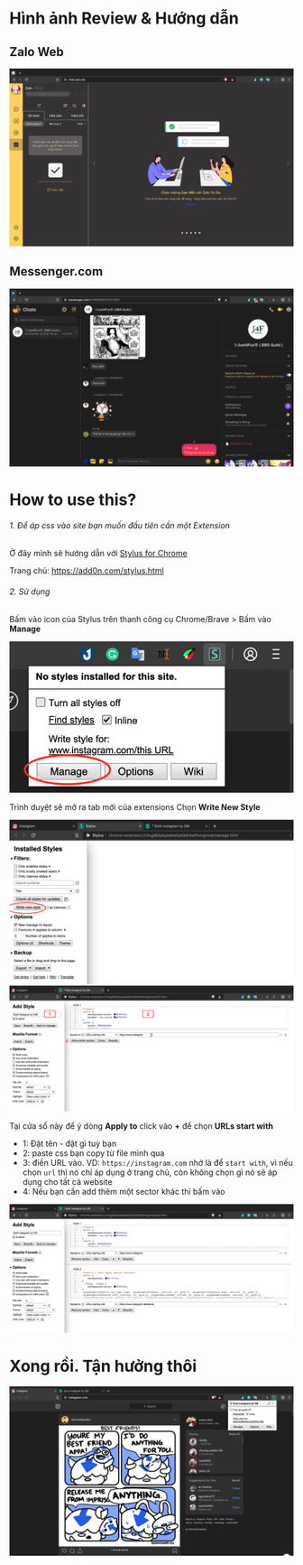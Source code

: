 # Hình ảnh Review & Hướng dẫn 

## Zalo Web
<img src="/img/zalo_ToDo.jpg">

## Messenger.com
<img src="/img/FMessenger.png">

# How to use this?

###### 1. Để áp css vào site bạn muốn đầu tiên cần một Extension
Ở đây mình sẽ hướng dẫn với [Stylus for Chrome](https://chrome.google.com/webstore/detail/stylus/clngdbkpkpeebahjckkjfobafhncgmne)

  Trang chủ: https://add0n.com/stylus.html

###### 2. Sử dụng
Bấm vào icon của Stylus trên thanh công cụ Chrome/Brave > Bấm vào **Manage**

<img src="/img/1.png">

Trình duyệt sẽ mở ra tab mới của extensions
  Chọn **Write New Style** 

<img src="/img/2.png">




<img src="/img/3.png">

Tại cửa sổ này để ý dòng **Apply to** click vào **+** để chọn **URLs start with** 
- 1: Đặt tên - đặt gì tuỳ bạn
- 2: paste css bạn copy từ file mình qua
- 3: điền URL vào. VD: `https://instagram.com` nhớ là để `start with`, vì nếu chọn `url` thì nó chỉ áp dụng ở trang chủ, còn không chọn gì nó sẽ áp dụng cho tất cả website
- 4: Nếu bạn cần add thêm một sector khác thì bấm vào

<img src="/img/4.png">

# Xong rồi. Tận hưởng thôi 

<img src="/img/instagram.png">

